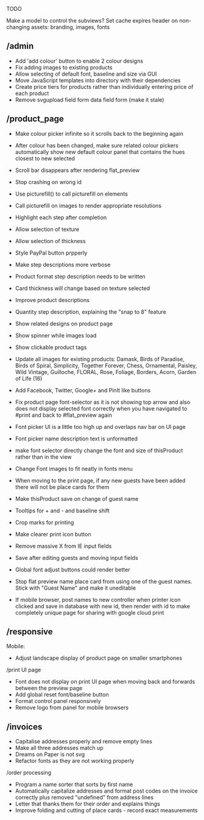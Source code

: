 TODO

Make a model to control the subviews?
Set cache expires header on non-changing assets: branding, images, fonts

/admin
--------------------------------------------------------------------------
  * Add 'add colour' button to enable 2 colour designs
  * Fix adding images to existing products
  * Allow selecting of default font, baseline and size via GUI
  * Move JavaScript templates into directory with their dependencies
  * Create price tiers for products rather than individually entering price of each product
  * Remove svgupload field form data field form (make it stale)

/product_page
--------------------------------------------------------------------------
  * Make colour picker infinite so it scrolls back to the beginning again
  * After colour has been changed, make sure related colour pickers automatically show new default colour panel that contains the hues closest to new selected
  * Scroll bar disappears after rendering flat_preview
  * Stop crashing on wrong id
  
  * Use picturefill() to call picturefill on elements   
  * Call picturefill on images to render appropriate resolutions
  
  * Highlight each step after completion
  * Allow selection of texture
  * Allow selection of thickness
  * Style PayPal button prpperly
  * Make step descriptions more verbose
  * Product format step description needs to be written
  * Card thickness will change based on texture selected
  * Improve product descriptions
  * Quantity step description, explaining the "snap to 8" feature
  * Show related designs on product page
  * Show spinner while images load
  * Show clickable product tags
  
  * Update all images for existing products: Damask, Birds of Paradise, Birds of Spiral, Simplicity, Together Forever, Chess, Ornamental, Paisley, Wild Vintage, Guilloche, FLORAL, Rose, Foliage, Borders, Acorn, Garden of Life (16)
  
  * Add Facebook, Twitter, Google+ and PinIt like buttons
  
  * Fix product page font-selector as it is not showing top arrow and also does not display selected font correctly when you have navigated to #print and back to #flat_preview again  
  * Font picker UI is a little too high up and overlaps nav bar on UI page
  * Font picker name description text is unformatted
  * make font selector directly change the font and size of thisProduct rather than in the view
  * Change Font images to fit neatly in fonts menu
   
  * When moving to the print page, if any new guests have been added there will not be place cards for them
  * Make thisProduct save on change of guest name

  * Tooltips for + and - and baseline shift
  * Crop marks for printing
  * Make clearer print icon button
  
  * Remove massive X from IE input fields
  
  * Save after editing guests and moving input fields

  * Global font adjust buttons could render better
  * Stop flat preview name place card from using one of the guest names. Stick with "Guest Name" and make it uneditable
  * If mobile browser, post names to new controller when printer icon clicked and save in database with new id, then render with id to make completely unique page for sharing with google cloud print
 

/responsive
--------------------------------------------------------------------------
  Mobile:
  * Adjust landscape display of product page on smaller smartphones

  /print UI page
  * Font does not display on print UI page when moving back and forwards between the preview page
  * Add global reset font/baseline button 
  * Format control panel responsively
  * Remove logo from panel for mobile browsers

/invoices
--------------------------------------------------------------------------
  * Capitalise addresses properly and remove empty lines
  * Make all three addresses match up
  * Dreams on Paper is not svg
  * Refactor fonts as they are not working properly

/order processing
  * Program a name sorter that sorts by first name
  * Automatically capitalize addresses and format post codes on the invoice correctly plus removed "undefined" from address lines
  * Letter that thanks them for their order and explains things
  * Improve folding and cutting of place cards - record exact measurements
